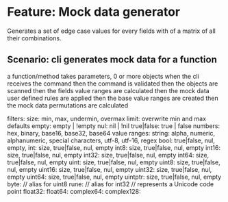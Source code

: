 # Feature: Mock data generator
Generates a set of edge case values for every fields with of a matrix of all their combinations.

## Scenario: cli generates mock data for a function
a function/method takes parameters, 0 or more objects
  when the cli receives the command
  then the command is validated
  then the objects are scanned
  then the fields value ranges are calculated
  then the mock data user defined rules are applied
  then the base value ranges are created
  then the mock data permutations are calculated

filters:
  size: min, max, undermin, overmax
    limit: overwrite min and max defaults
  empty: empty | !empty
  nul: nil | !nil
  true|false: true | false
  numbers: hex, binary, base16, base32, base64
value ranges:
  string:
    alpha, numeric, alphanumeric, special characters, utf-8, utf-16, regex
  bool: true|false, nul, empty,
  int: size, true|false, nul, empty
  int8: size, true|false, nul, empty
  int16: size, true|false, nul, empty
  int32: size, true|false, nul, empty
  int64: size, true|false, nul, empty
  uint: size, true|false, nul, empty
  uint8: size, true|false, nul, empty
  uint16: size, true|false, nul, empty
  uint32: size, true|false, nul, empty
  uint64: size, true|false, nul, empty
  uintptr: size, true|false, nul, empty
  byte: // alias for uint8
  rune: // alias for int32
     // represents a Unicode code point
  float32:
  float64:
  complex64:
  complex128:
